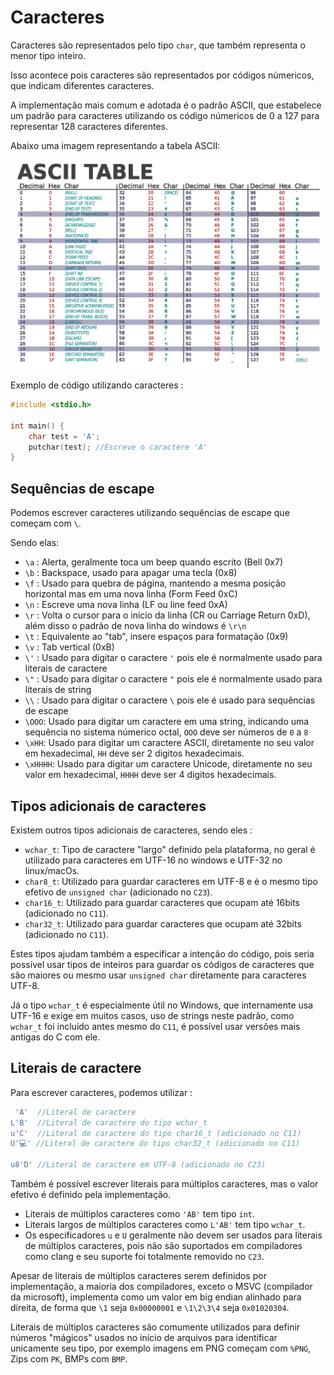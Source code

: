 # Caracteres
Caracteres são representados pelo tipo `char`, que também representa o menor tipo inteiro.

Isso acontece pois caracteres são representados por códigos númericos, que indicam diferentes caracteres.

A implementação mais comum e adotada é o padrão ASCII, que estabelece um padrão para caracteres utilizando os código númericos de 0 a 127 para representar 128 caracteres diferentes.

Abaixo uma imagem representando a tabela ASCII:

![](./img/ascii_table.png)


Exemplo de código utilizando caracteres : 
```c
#include <stdio.h>

int main() {
    char test = 'A';
    putchar(test); //Escreve o caractere 'A'
}
```

## Sequências de escape
Podemos escrever caracteres utilizando sequências de escape que começam com `\`.

Sendo elas:

- `\a` : Alerta, geralmente toca um beep quando escrito (Bell 0x7)
- `\b` : Backspace, usado para apagar uma tecla (0x8)
- `\f` : Usado para quebra de página, mantendo a mesma posição horizontal mas em uma nova linha (Form Feed 0xC)
- `\n` : Escreve uma nova linha (LF ou line feed 0xA)
- `\r` : Volta o cursor para o início da linha (CR ou Carriage Return 0xD), além disso o padrão de nova linha do windows é `\r\n`
- `\t` : Equivalente ao "tab", insere espaços para formatação (0x9)
- `\v` : Tab vertical (0xB)
- `\'` : Usado para digitar o caractere `'` pois ele é normalmente usado para literais de caractere
- `\"` : Usado para digitar o caractere `"` pois ele é normalmente usado para literais de string
- `\\` : Usado para digitar o caractere `\` pois ele é usado para sequências de escape
- `\OOO`: Usado para digitar um caractere em uma string, indicando uma sequência no sistema númerico octal, `OOO` deve ser números de `0` a `8`
- `\xHH`: Usado para digitar um caractere ASCII, diretamente no seu valor em hexadecimal, `HH` deve ser 2 digitos hexadecimais.
- `\xHHHH`: Usado para digitar um caractere Unicode, diretamente no seu valor em hexadecimal, `HHHH` deve ser 4 digitos hexadecimais.

## Tipos adicionais de caracteres
Existem outros tipos adicionais de caracteres, sendo eles : 
- `wchar_t`: Tipo de caractere "largo" definido pela plataforma, no geral é utilizado para caracteres em UTF-16 no windows e UTF-32 no linux/macOs.
- `char8_t`: Utilizado para guardar caracteres em UTF-8 e é o mesmo tipo efetivo de `unsigned char` (adicionado no `C23`).
- `char16_t`: Utilizado para guardar caracteres que ocupam até 16bits (adicionado no `C11`).
- `char32_t`: Utilizado para guardar caracteres que ocupam até 32bits (adicionado no `C11`).

Estes tipos ajudam também a especificar a intenção do código, pois seria possível usar tipos de inteiros para guardar os códigos de caracteres que são maiores ou mesmo usar `unsigned char` diretamente para caracteres UTF-8.

Já o tipo `wchar_t` é especialmente útil no Windows, que internamente usa UTF-16 e exige em muitos casos, uso de strings neste padrão, como `wchar_t` foi incluido antes mesmo do `C11`, é possível usar versões mais antigas do C com ele.

## Literais de caractere
Para escrever caracteres, podemos utilizar : 
```c
 'A'  //Literal de caractere
L'B'  //Literal de caractere do tipo wchar_t
u'C'  //Literal de caractere do tipo char16_t (adicionado no C11)
U'💻' //Literal de caractere do tipo char32_t (adicionado no C11)

u8'D' //Literal de caractere em UTF-8 (adicionado no C23)
```

Também é possível escrever literais para múltiplos caracteres, mas o valor efetivo é definido pela implementação.

- Literais de múltiplos caracteres como `'AB'` tem tipo `int`.
- Literais largos de múltiplos caracteres como `L'AB'` tem tipo `wchar_t`.
- Os especificadores `u` e `U` geralmente não devem ser usados para literais de múltiplos caracteres, pois não são suportados em compiladores como clang e seu suporte foi totalmente removido no `C23`.

Apesar de literais de múltiplos caracteres serem definidos por implementação, a maioria dos compiladores, exceto o MSVC (compilador da microsoft),  implementa como um valor em big endian alinhado para direita, de forma que `\1` seja `0x00000001` e `\1\2\3\4` seja `0x01020304`.

Literais de múltiplos caracteres são comumente utilizados para definir números "mágicos" usados no início de arquivos para identificar unicamente seu tipo, por exemplo imagens em PNG começam com `%PNG`, Zips com `PK`, BMPs com `BMP`.